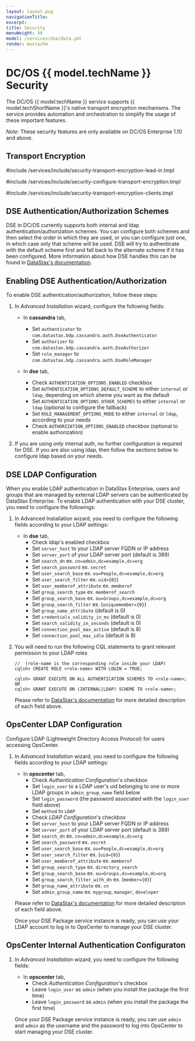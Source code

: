 ```yaml
---
layout: layout.pug
navigationTitle:
excerpt:
title: Security
menuWeight: 50
model: /services/dse/data.yml
render: mustache
---
```


# DC/OS {{ model.techName }} Security

The DC/OS {{ model.techName }} service supports {{ model.techShortName }}'s native transport encryption mechanisms. The service provides automation and orchestration to simplify the usage of these important features.

*Note*: These security features are only available on DC/OS Enterprise 1.10 and above.

## Transport Encryption

#include /services/include/security-transport-encryption-lead-in.tmpl

#include /services/include/security-configure-transport-encryption.tmpl

#include /services/include/security-transport-encryption-clients.tmpl

## DSE Authentication/Authorization Schemes
DSE in DC/OS currently supports both internal and ldap authentication/authorization schemes.  You can configure both schemes and then select the order in which they are used, or you can configure just one, in which case only that scheme will be used.  DSE will try to authenticate with the default scheme first and fall back to the alternate scheme if it has been configured. More information about how DSE handles this can be found in [DataStax's documentation](https://docs.datastax.com/en/dse/5.1/dse-admin/datastax_enterprise/security/secDSEUnifiedAuthAbout.html).

## Enabling DSE Authentication/Authorization
To enable DSE authentication/authorization, follow these steps:
   1. In *Advanced Installation* wizard, configure the following fields:
      * In **cassandra** tab,
        - Set `authenticator` to `com.datastax.bdp.cassandra.auth.DseAuthenticator`
        - Set `authorizer` to `com.datastax.bdp.cassandra.auth.DseAuthorizer`
        - Set `role_manager` to `com.datastax.bdp.cassandra.auth.DseRoleManager`

      * In **dse** tab,
        - Check `AUTHENTICATION_OPTIONS_ENABLED` checkbox
        - Set `AUTHENTICATION_OPTIONS_DEFAULT_SCHEME` to either `internal` or `ldap`, depending on which sheme you want as the default
        - Set `AUTHENTICATION_OPTIONS_OTHER_SCHEMES` to either `internal` or `ldap` (optional to configure the fallback)
        - Set `ROLE_MANAGEMENT_OPTIONS_MODE` to either `internal` or `ldap`, according to your needs
        - Check `AUTHORIZATION_OPTIONS_ENABLED` checkbox (optional to enable authorization)

   1. If you are using only internal auth, no further configuration is required for DSE. If you are also using ldap, then follow the sections below to configure ldap based on your needs.

## DSE LDAP Configuration
When you enable LDAP authentication in DataStax Enterprise, users and groups that are managed by external LDAP servers can be authenticated by DataStax Enterprise.  To enable LDAP authentication with your DSE cluster, you need to configure the followings:

   1. In Advanced Installation wizard, you need to configure the following fields according to your LDAP settings:
   
      * In **dse** tab,
        - Check *ldap*'s enabled checkbox
        - Set `server_host` to your LDAP server FQDN or IP address
        - Set `server_port` of your LDAP server port (default is 389)
        - Set `search_dn`  ex. `cn=admin,dc=example,dc=org`
        - Set `search_password` ex. `secret`
        - Set `user_search_base`  ex. `ou=People,dc=example,dc=org`
        - Set `user_search_filter`  ex. `uid={0}`)
        - Set `user_memberof_attribute`  ex. `memberof`
        - Set `group_search_type`  ex. `memberof_search`
        - Set `group_search_base`  ex. `ou=Groups,dc=example,dc=org`
        - Set `group_search_filter`  ex. (`uniquemember={0}`)
        - Set `group_name_attribute`  (default is 0)
        - Set `credentials_validity_in_ms`  (default is 0)
        - Set `search_validity_in_seconds`  (default is 0)
        - Set `connection_pool_max_active`  (default is 8)
        - Set `connection_pool_max_idle`  (default is 8)

   1. You will need to run the following CQL statements to grant relevant permission to your LDAP roles

      ```
      //  (role-name is the corresponding role inside your LDAP)
      cqlsh> CREATE ROLE <role-name> WITH LOGIN = TRUE;

      cqlsh> GRANT EXECUTE ON ALL AUTHENTICATION SCHEMES TO <role-name>;  OR
      cqlsh> GRANT EXECUTE ON (INTERNAL|LDAP) SCHEME TO <role-name>;
      ```

      Please refer to [DataStax's documentation](https://docs.datastax.com/en/dse/5.1/dse-admin/datastax_enterprise/security/secLDAPScheme.html) for more detailed description of each field above.

## OpsCenter LDAP Configuration
Configure LDAP (Lightweight Directory Access Protocol) for users accessing OpsCenter.

   1. In *Advanced Installation* wizard, you need to configure the following fields according to your LDAP settings:
      * In **opscenter** tab,
        - Check *Authentication Configuration*'s checkbox
        - Set `login_user` to a LDAP user's uid belonging to one or more LDAP groups in `admin_group_name` field below
        - Set `login_password` (the password associated with the `login_user` field above)
        - Set `method` to `LDAP`
        - Check *LDAP Configuration*'s checkbox
        - Set `server_host` to your LDAP server FQDN or IP address
        - Set `server_port` of your LDAP server port (default is 389)
        - Set `search_dn`  ex. `cn=admin,dc=example,dc=org`
        - Set `search_password`  ex. `secret`
        - Set `user_search_base`  ex. `ou=People,dc=example,dc=org`
        - Set `user_search_filter`  ex. (`uid={0}`)
        - Set `user_memberof_attribute`  ex. `memberof`
        - Set `group_search_type`  ex. `directory_search`
        - Set `group_search_base`  ex. `ou=Groups,dc=example,dc=org`
        - Set `group_search_filter_with_dn`  ex. (`member={0}`)
        - Set `group_name_attribute`  ex. `cn`
        - Set `admin_group_name`  ex. `mygroup`, `manager`, `developer`

      Please refer to [DataStax's documentation](https://docs.datastax.com/en/opscenter/6.1/opsc/configure/opscConfigLDAP.html) for more detailed description of each field above.
      
      Once your DSE Package service instance is ready, you can use your LDAP account to log in to OpsCenter to manage your DSE cluster.

## OpsCenter Internal Authentication Configuraton

   1. In *Advanced Installation* wizard, you need to configure the following fields:
      * In **opscenter** tab,
        - Check *Authentication Configuration*'s checkbox
        - Leave `login_user` as `admin` (when you install the package the first time)
        - Leave `login_password` as `admin` (when you install the package the first time)
      
      Once your DSE Package service instance is ready, you can use `admin` and `admin` as the username and the password to log into OpsCenter to start managing your DSE cluster.
